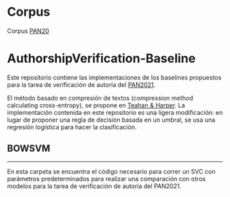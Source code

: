 # Corpus
Corpus [PAN20](https://drive.google.com/drive/folders/1mOQukE-We03k0-xMwICu0lGw7TAHLiVy?usp=sharing)
# AuthorshipVerification-Baseline

Este repositorio contiene las implementaciones de los baselines propuestos para la tarea de verificación de autoría del [PAN2021](https://pan.webis.de/clef21/pan21-web/author-identification.html).

El método basado en compresión de textos (compression method calculating cross-entropy), se propone en [Teahan & Harper](https://link.springer.com/chapter/10.1007/978-94-017-0171-6_7). La implementación contenida en este repositorio es una ligera modificación: en lugar de proponer una regla de decisión basada en un umbral, se usa una regresión logística para hacer la clasificación.



## BOWSVM
***

En esta carpeta se encuentra el código necesario para correr un SVC con parámetros predeterminados para realizar una comparación con otros modelos para la tarea de verificación de autoría del PAN2021.
